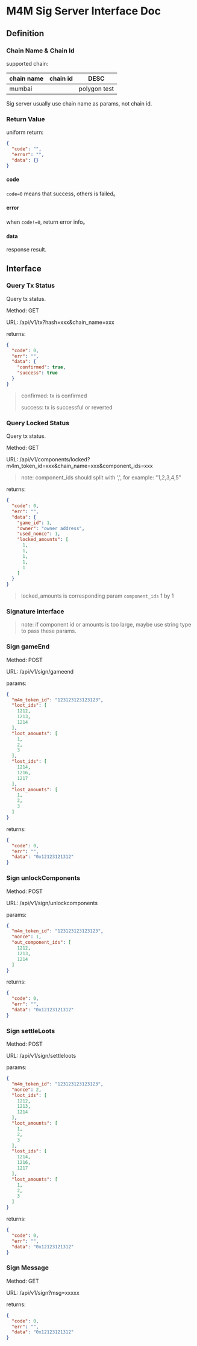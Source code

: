 # M4M Sig Server Interface Doc

## Definition

### Chain Name & Chain Id

supported chain:

| chain name | chain id | DESC         |
|------------|----------|--------------|
| mumbai     |          | polygon test |

Sig server usually use chain name as params, not chain id.

### Return Value

uniform return:

```json
{
  "code": "",
  "error": "",
  "data": {}
}
```

#### code

`code=0` means that success, others is failed。

#### error

when `code!=0`, return error info。

#### data

response result.

## Interface

### Query Tx Status

Query tx status.

Method: GET

URL: /api/v1/tx?hash=xxx&chain_name=xxx

returns:

```json
{
  "code": 0,
  "err": "",
  "data": {
    "confirmed": true,
    "success": true
  }
}
```

> confirmed: tx is confirmed
>
> success: tx is successful or reverted

### Query Locked Status

Query tx status.

Method: GET

URL: /api/v1/components/locked?m4m_token_id=xxx&chain_name=xxx&component_ids=xxx

> note: component_ids should split with ',', for example: "1,2,3,4,5"

returns:

```json
{
  "code": 0,
  "err": "",
  "data": {
    "game_id": 1,
    "owner": "owner address",
    "used_nonce": 1,
    "locked_amounts": [
      1,
      1,
      1,
      1,
      1
    ]
  }
}
```

> locked_amounts is corresponding param `component_ids` 1 by 1

### Signature interface

> note: if component id or amounts is too large, maybe use string type to pass these params.

### Sign gameEnd

Method: POST

URL: /api/v1/sign/gameend

params:

```json
{
  "m4m_token_id": "123123123123123",
  "loot_ids": [
    1212,
    1213,
    1214
  ],
  "loot_amounts": [
    1,
    2,
    3
  ],
  "lost_ids": [
    1214,
    1216,
    1217
  ],
  "lost_amounts": [
    1,
    2,
    3
  ]
}
```

returns:

```json
{
  "code": 0,
  "err": "",
  "data": "0x12123121312"
}
```

### Sign unlockComponents

Method: POST

URL: /api/v1/sign/unlockcomponents

params:

```json
{
  "m4m_token_id": "123123123123123",
  "nonce": 1,
  "out_component_ids": [
    1212,
    1213,
    1214
  ]
}
```

returns:

```json
{
  "code": 0,
  "err": "",
  "data": "0x12123121312"
}
```

### Sign settleLoots

Method: POST

URL: /api/v1/sign/settleloots

params:

```json
{
  "m4m_token_id": "123123123123123",
  "nonce": 2,
  "loot_ids": [
    1212,
    1213,
    1214
  ],
  "loot_amounts": [
    1,
    2,
    3
  ],
  "lost_ids": [
    1214,
    1216,
    1217
  ],
  "lost_amounts": [
    1,
    2,
    3
  ]
}
```

returns:

```json
{
  "code": 0,
  "err": "",
  "data": "0x12123121312"
}
```

### Sign Message

Method: GET

URL: /api/v1/sign?msg=xxxxx

returns:

```json
{
  "code": 0,
  "err": "",
  "data": "0x12123121312"
}
```
